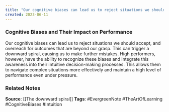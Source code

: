 ```yaml
---
title: "Our cognitive biases can lead us to reject situations we should accept, and overreach for outcomes that are beyond our grasp"
created: 2023-06-11
---
```


### Cognitive Biases and Their Impact on Performance
Our cognitive biases can lead us to reject situations we should accept, and overreach for outcomes that are beyond our grasp. This can trigger a downward spiral, causing us to make further mistakes. High performers, however, have the ability to recognize these biases and integrate this awareness into their intuitive decision-making processes. This allows them to navigate complex situations more effectively and maintain a high level of performance even under pressure.

### Related Notes
**Source**: [[The downward spiral]]
**Tags**: #EvergreenNote #TheArtOfLearning #CognitiveBiases #Intuition


